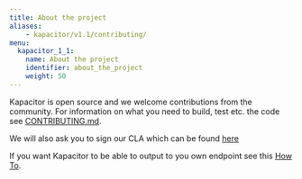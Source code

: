```yaml
---
title: About the project
aliases:
    - kapacitor/v1.1/contributing/
menu:
  kapacitor_1_1:
    name: About the project
    identifier: about_the_project
    weight: 50
---
```


Kapacitor is open source and we welcome contributions from the community.
For information on what you need to build, test etc.
the code see [CONTRIBUTING.md](https://github.com/influxdb/kapacitor/blob/master/CONTRIBUTING.md).

We will also ask you to sign our CLA which can be found [here](http://influxdb.com/community/cla.html)

If you want Kapacitor to be able to output to you own endpoint see this [How To](/kapacitor/v1.1/about_the_project/custom_output/).
